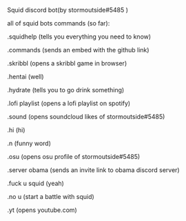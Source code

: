 Squid discord bot(by stormoutside#5485 )

all of squid bots commands (so far):

.squidhelp (tells you everything you need to know)

.commands (sends an embed with the github link)

.skribbl (opens a skribbl game in browser)

.hentai (well)

.hydrate (tells you to go drink something)

.lofi playlist (opens a lofi playlist on spotify)

.sound (opens soundcloud likes of stormoutside#5485)

.hi (hi)

.n (funny word)

.osu (opens osu profile of stormoutside#5485)

.server obama (sends an invite link to obama discord server)

.fuck u squid (yeah)

.no u (start a battle with squid)

.yt (opens youtube.com)

